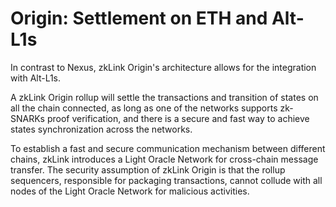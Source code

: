 # Origin: Settlement on ETH and Alt-L1s

In contrast to Nexus, zkLink Origin's architecture allows for the integration with Alt-L1s.

A zkLink Origin rollup will settle the transactions and transition of states on all the chain connected, as long as one of the networks supports zk-SNARKs proof verification, and there is a secure and fast way to achieve states synchronization across the networks.

To establish a fast and secure communication mechanism between different chains, zkLink introduces a Light Oracle Network for cross-chain message transfer. The security assumption of zkLink Origin is that the rollup sequencers, responsible for packaging transactions, cannot collude with all nodes of the Light Oracle Network for malicious activities.
